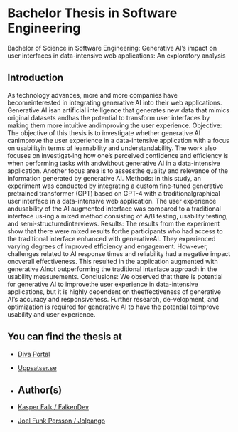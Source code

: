 # Bachelor Thesis in Software Engineering
Bachelor of Science in Software Engineering: Generative AI’s impact on user interfaces in data-intensive web applications: An exploratory analysis

## Introduction
As technology advances, more and more companies have becomeinterested in integrating generative AI into their web applications. Generative AI isan artificial intelligence that generates new data that mimics original datasets andhas the potential to transform user interfaces by making them more intuitive andimproving the user experience. Objective: The objective of this thesis is to investigate whether generative AI canimprove the user experience in a data-intensive application with a focus on usabilityin terms of learnability and understandability. The work also focuses on investigat-ing how one’s perceived confidence and efficiency is when performing tasks with andwithout generative AI in a data-intensive application. Another focus area is to assessthe quality and relevance of the information generated by generative AI. Methods: In this study, an experiment was conducted by integrating a custom fine-tuned generative pretrained transformer (GPT) based on GPT-4 with a traditionalgraphical user interface in a data-intensive web application. The user experience andusability of the AI augmented interface was compared to a traditional interface us-ing a mixed method consisting of A/B testing, usability testing, and semi-structuredinterviews. Results: The results from the experiment show that there were mixed results forthe participants who had access to the traditional interface enhanced with generativeAI. They experienced varying degrees of improved efficiency and engagement. How-ever, challenges related to AI response times and reliability had a negative impact onoverall effectiveness. This resulted in the application augmented with generative AInot outperforming the traditional interface approach in the usability measurements. Conclusions: We observed that there is potential for generative AI to improvethe user experience in data-intensive applications, but it is highly dependent on theeffectiveness of generative AI’s accuracy and responsiveness. Further research, de-velopment, and optimization is required for generative AI to have the potential toimprove usability and user experience.

## You can find the thesis at
- [Diva Portal](https://www.diva-portal.org/smash/record.jsf?pid=diva2%3A1890011&dswid=-2990)
- [Uppsatser.se](https://www.uppsatser.se/uppsats/ee1ebb1da7/)

- ## Author(s)
- [Kasper Falk / FalkenDev](https://github.com/FalkenDev)
- [Joel Funk Persson / Jolpango](https://github.com/Jolpango)
